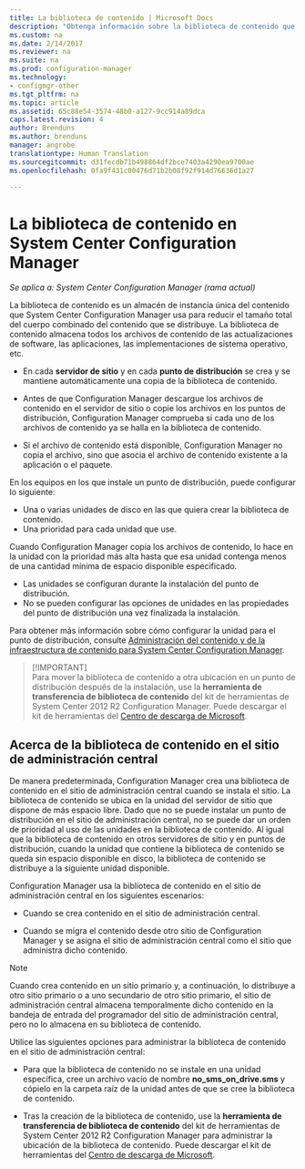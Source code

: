 ```yaml
---
title: La biblioteca de contenido | Microsoft Docs
description: "Obtenga información sobre la biblioteca de contenido que usa System Center Configuration Manager para reducir el tamaño total del contenido distribuido."
ms.custom: na
ms.date: 2/14/2017
ms.reviewer: na
ms.suite: na
ms.prod: configuration-manager
ms.technology:
- configmgr-other
ms.tgt_pltfrm: na
ms.topic: article
ms.assetid: 65c88e54-3574-48b0-a127-9cc914a89dca
caps.latest.revision: 4
author: Brenduns
ms.author: brenduns
manager: angrobe
translationtype: Human Translation
ms.sourcegitcommit: d31fecdb71b498864df2bce7403a4290ea9700ae
ms.openlocfilehash: 0fa9f431c00476d71b2b08f92f914d76636d1a27

---
```

# <a name="the-content-library-in-system-center-configuration-manager"></a>La biblioteca de contenido en System Center Configuration Manager

*Se aplica a: System Center Configuration Manager (rama actual)*

La biblioteca de contenido es un almacén de instancia única del contenido que System Center Configuration Manager usa para reducir el tamaño total del cuerpo combinado del contenido que se distribuye. La biblioteca de contenido almacena todos los archivos de contenido de las actualizaciones de software, las aplicaciones, las implementaciones de sistema operativo, etc.

 - En cada **servidor de sitio** y en cada **punto de distribución** se crea y se mantiene automáticamente una copia de la biblioteca de contenido.

 - Antes de que Configuration Manager descargue los archivos de contenido en el servidor de sitio o copie los archivos en los puntos de distribución, Configuration Manager comprueba si cada uno de los archivos de contenido ya se halla en la biblioteca de contenido.
 - Si el archivo de contenido está disponible, Configuration Manager no copia el archivo, sino que asocia el archivo de contenido existente a la aplicación o el paquete.

En los equipos en los que instale un punto de distribución, puede configurar lo siguiente:

- Una o varias unidades de disco en las que quiera crear la biblioteca de contenido.
- Una prioridad para cada unidad que use.

Cuando Configuration Manager copia los archivos de contenido, lo hace en la unidad con la prioridad más alta hasta que esa unidad contenga menos de una cantidad mínima de espacio disponible especificado.
- Las unidades se configuran durante la instalación del punto de distribución.
- No se pueden configurar las opciones de unidades en las propiedades del punto de distribución una vez finalizada la instalación.


Para obtener más información sobre cómo configurar la unidad para el punto de distribución, consulte [Administración del contenido y de la infraestructura de contenido para System Center Configuration Manager](../../../core/servers/deploy/configure/manage-content-and-content-infrastructure.md).  


>  [!IMPORTANT]  
>  Para mover la biblioteca de contenido a otra ubicación en un punto de distribución después de la instalación, use la **herramienta de transferencia de biblioteca de contenido** del kit de herramientas de System Center 2012 R2 Configuration Manager. Puede descargar el kit de herramientas del [Centro de descarga de Microsoft](http://go.microsoft.com/fwlink/?LinkId=279566).  

## <a name="about-the-content-library-on-the-central-administration-site"></a>Acerca de la biblioteca de contenido en el sitio de administración central  
 De manera predeterminada, Configuration Manager crea una biblioteca de contenido en el sitio de administración central cuando se instala el sitio. La biblioteca de contenido se ubica en la unidad del servidor de sitio que dispone de más espacio libre. Dado que no se puede instalar un punto de distribución en el sitio de administración central, no se puede dar un orden de prioridad al uso de las unidades en la biblioteca de contenido. Al igual que la biblioteca de contenido en otros servidores de sitio y en puntos de distribución, cuando la unidad que contiene la biblioteca de contenido se queda sin espacio disponible en disco, la biblioteca de contenido se distribuye a la siguiente unidad disponible.  

 Configuration Manager usa la biblioteca de contenido en el sitio de administración central en los siguientes escenarios:  

-   Cuando se crea contenido en el sitio de administración central.  

-   Cuando se migra el contenido desde otro sitio de Configuration Manager y se asigna el sitio de administración central como el sitio que administra dicho contenido.  

> [!NOTE]  
>  Cuando crea contenido en un sitio primario y, a continuación, lo distribuye a otro sitio primario o a uno secundario de otro sitio primario, el sitio de administración central almacena temporalmente dicho contenido en la bandeja de entrada del programador del sitio de administración central, pero no lo almacena en su biblioteca de contenido.  

 Utilice las siguientes opciones para administrar la biblioteca de contenido en el sitio de administración central:  

-   Para que la biblioteca de contenido no se instale en una unidad específica, cree un archivo vacío de nombre **no_sms_on_drive.sms** y cópielo en la carpeta raíz de la unidad antes de que se cree la biblioteca de contenido.  

-   Tras la creación de la biblioteca de contenido, use la **herramienta de transferencia de biblioteca de contenido** del kit de herramientas de System Center 2012 R2 Configuration Manager para administrar la ubicación de la biblioteca de contenido. Puede descargar el kit de herramientas del [Centro de descarga de Microsoft](http://go.microsoft.com/fwlink/?LinkId=279566).  



<!--HONumber=Feb17_HO3-->


